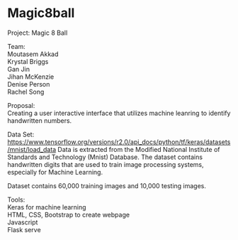 # Magic8ball
Project:  Magic 8 Ball


Team:  
Moutasem Akkad  
Krystal Briggs  
Gan Jin  
Jihan McKenzie  
Denise Person  
Rachel Song  

Proposal:  
Creating a user interactive interface that utilizes machine leanring to identify handwritten numbers.

Data Set:  
https://www.tensorflow.org/versions/r2.0/api_docs/python/tf/keras/datasets/mnist/load_data
Data is extracted from the Modified National Institute of Standards and Technology  (Mnist) Database. The dataset contains handwritten digits that are used to train image processing systems, especially for Machine Learning. 

Dataset contains 60,000 training images and 10,000 testing images. 

Tools:  
Keras for machine learning  
HTML, CSS, Bootstrap to create webpage  
Javascript  
Flask serve  
